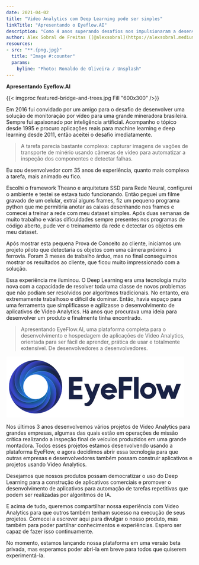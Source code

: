 ```yaml
---
date: 2021-04-02
title: "Video Analytics com Deep Learning pode ser simples"
linkTitle: "Apresentando o Eyeflow.AI"
description: "Como 4 anos superando desafios nos impulsionaram a desenvolver uma grande ferramenta"
author: Alex Sobral de Freitas ([@alexsobral](https://alexsobral.medium.com))
resources:
- src: "**.{png,jpg}"
  title: "Image #:counter"
  params:
    byline: "Photo: Ronaldo de Oliveira / Unsplash"
---
```


**Apresentando Eyeflow.AI**

{{< imgproc featured-bridge-and-trees.jpg Fill "600x300" />}}

Em 2016 fui convidado por um amigo para o desafio de desenvolver uma solução de monitoração por vídeo para uma grande mineradora brasileira. Sempre fui apaixonado por inteligência artificial. Acompanho o tópico desde 1995 e procuro aplicações reais para machine learning e deep learning desde 2011, então aceitei o desafio imediatamente.

> A tarefa parecia bastante complexa: capturar imagens de vagões de transporte de minério usando câmeras de vídeo para automatizar a inspeção dos componentes e detectar falhas.

Eu sou desenvolvedor com 35 anos de experiência, quanto mais complexa a tarefa, mais animado eu fico.

Escolhi o framework Theano e arquitetura SSD para Rede Neural, configurei o ambiente e testei se estava tudo funcionando. Então peguei um filme gravado de um celular, extraí alguns frames, fiz um pequeno programa python que me permitiria anotar as caixas desenhando nos frames e comecei a treinar a rede com meu dataset simples. Após duas semanas de muito trabalho e várias dificuldades sempre presentes nos programas de código aberto, pude ver o treinamento da rede e detectar os objetos em meu dataset.

Após mostrar esta pequena Prova de Conceito ao cliente, iniciamos um projeto piloto que detectaria os objetos com uma câmera próximo à ferrovia. Foram 3 meses de trabalho árduo, mas no final conseguimos mostrar os resultados ao cliente, que ficou muito impressionado com a solução.

Essa experiência me iluminou. O Deep Learning era uma tecnologia muito nova com a capacidade de resolver toda uma classe de novos problemas que não podiam ser resolvidos por algoritmos tradicionais. No entanto, era extremamente trabalhoso e difícil de dominar. Então, havia espaço para uma ferramenta que simplificasse e agilizasse o desenvolvimento de aplicativos de Video Analytics. Há anos que procurava uma ideia para desenvolver um produto e finalmente tinha encontrado.

> Apresentando EyeFlow.AI, uma plataforma completa para o desenvolvimento e hospedagem de aplicações de Video Analytics, orientada para ser fácil de aprender, prática de usar e totalmente extensível. De desenvolvedores a desenvolvedores.

![Eyeflow.AI](/logo-eyeflow-wide.png)

Nos últimos 3 anos desenvolvemos vários projetos de Video Analytics para grandes empresas, algumas das quais estão em operações de missão crítica realizando a inspeção final de veículos produzidos em uma grande montadora. Todos esses projetos estamos desenvolvendo usando a plataforma EyeFlow, e agora decidimos abrir essa tecnologia para que outras empresas e desenvolvedores também possam construir aplicativos e projetos usando Vídeo Analytics.

Desejamos que nossos produtos possam democratizar o uso do Deep Learning para a construção de aplicativos comerciais e promover o desenvolvimento de aplicativos para automação de tarefas repetitivas que podem ser realizadas por algoritmos de IA.

E acima de tudo, queremos compartilhar nossa experiência com Video Analytics para que outros também tenham sucesso na execução de seus projetos. Comecei a escrever aqui para divulgar o nosso produto, mas também para poder partilhar conhecimentos e experiências. Espero ser capaz de fazer isso continuamente.

No momento, estamos lançando nossa plataforma em uma versão beta privada, mas esperamos poder abri-la em breve para todos que quiserem experimentá-la.
